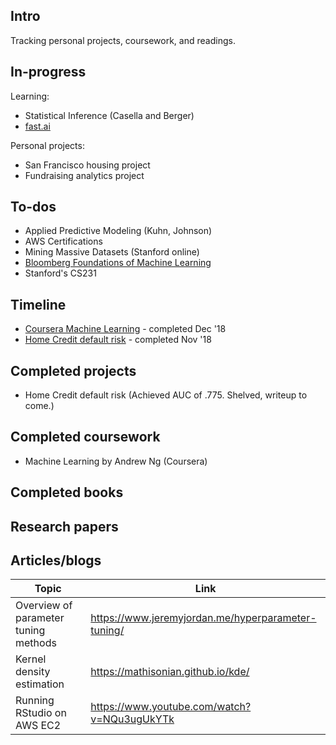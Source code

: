 ## Intro
Tracking personal projects, coursework, and readings.

## In-progress
Learning:
- Statistical Inference (Casella and Berger)
- [fast.ai](http://www.fast.ai/)

Personal projects:
- San Francisco housing project
- Fundraising analytics project

## To-dos
- Applied Predictive Modeling (Kuhn, Johnson)
- AWS Certifications
- Mining Massive Datasets (Stanford online)
- [Bloomberg Foundations of Machine Learning](https://bloomberg.github.io/foml/#home)
- Stanford's CS231

## Timeline
- [Coursera Machine Learning](https://www.coursera.org/learn/machine-learning) - completed Dec '18
- [Home Credit default risk](https://www.kaggle.com/c/home-credit-default-risk) - completed Nov '18

## Completed projects
* Home Credit default risk (Achieved AUC of .775. Shelved, writeup to come.) 

## Completed coursework
* Machine Learning by Andrew Ng (Coursera)

## Completed books 

## Research papers

## Articles/blogs

| Topic | Link |
| --- | --- |
| Overview of parameter tuning methods | https://www.jeremyjordan.me/hyperparameter-tuning/ |
| Kernel density estimation | https://mathisonian.github.io/kde/ |
| Running RStudio on AWS EC2 | https://www.youtube.com/watch?v=NQu3ugUkYTk |

